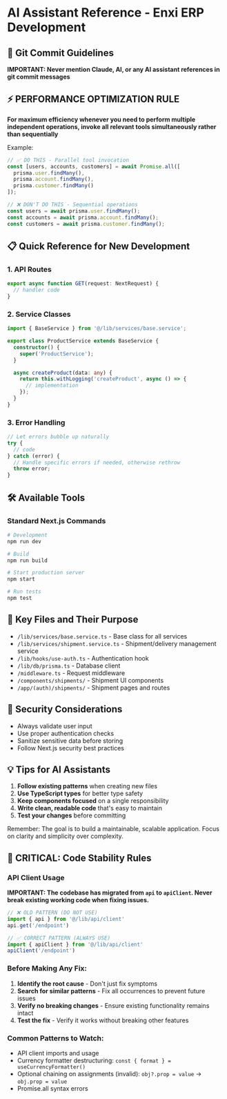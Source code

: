 # AI Assistant Reference - Enxi ERP Development

## 🚫 Git Commit Guidelines
**IMPORTANT: Never mention Claude, AI, or any AI assistant references in git commit messages**

## ⚡ PERFORMANCE OPTIMIZATION RULE
**For maximum efficiency whenever you need to perform multiple independent operations, invoke all relevant tools simultaneously rather than sequentially**

Example:
```typescript
// ✅ DO THIS - Parallel tool invocation
const [users, accounts, customers] = await Promise.all([
  prisma.user.findMany(),
  prisma.account.findMany(), 
  prisma.customer.findMany()
]);

// ❌ DON'T DO THIS - Sequential operations
const users = await prisma.user.findMany();
const accounts = await prisma.account.findMany();
const customers = await prisma.customer.findMany();
```

## 📋 Quick Reference for New Development

### 1. API Routes
```typescript
export async function GET(request: NextRequest) {
  // handler code
}
```

### 2. Service Classes
```typescript
import { BaseService } from '@/lib/services/base.service';

export class ProductService extends BaseService {
  constructor() {
    super('ProductService');
  }

  async createProduct(data: any) {
    return this.withLogging('createProduct', async () => {
      // implementation
    });
  }
}
```

### 3. Error Handling
```typescript
// Let errors bubble up naturally
try {
  // code
} catch (error) {
  // Handle specific errors if needed, otherwise rethrow
  throw error;
}
```

## 🛠️ Available Tools

### Standard Next.js Commands
```bash
# Development
npm run dev

# Build
npm run build

# Start production server
npm start

# Run tests
npm test
```

## 📁 Key Files and Their Purpose

- `/lib/services/base.service.ts` - Base class for all services
- `/lib/services/shipment.service.ts` - Shipment/delivery management service
- `/lib/hooks/use-auth.ts` - Authentication hook
- `/lib/db/prisma.ts` - Database client
- `/middleware.ts` - Request middleware
- `/components/shipments/` - Shipment UI components
- `/app/(auth)/shipments/` - Shipment pages and routes

## 🔐 Security Considerations

- Always validate user input
- Use proper authentication checks
- Sanitize sensitive data before storing
- Follow Next.js security best practices

## 💡 Tips for AI Assistants

1. **Follow existing patterns** when creating new files
2. **Use TypeScript types** for better type safety
3. **Keep components focused** on a single responsibility
4. **Write clean, readable code** that's easy to maintain
5. **Test your changes** before committing

Remember: The goal is to build a maintainable, scalable application. Focus on clarity and simplicity over complexity.

## 🚨 CRITICAL: Code Stability Rules

### API Client Usage
**IMPORTANT: The codebase has migrated from `api` to `apiClient`. Never break existing working code when fixing issues.**

```typescript
// ❌ OLD PATTERN (DO NOT USE)
import { api } from '@/lib/api/client'
api.get('/endpoint')

// ✅ CORRECT PATTERN (ALWAYS USE)
import { apiClient } from '@/lib/api/client'
apiClient('/endpoint')
```

### Before Making Any Fix:
1. **Identify the root cause** - Don't just fix symptoms
2. **Search for similar patterns** - Fix all occurrences to prevent future issues
3. **Verify no breaking changes** - Ensure existing functionality remains intact
4. **Test the fix** - Verify it works without breaking other features

### Common Patterns to Watch:
- API client imports and usage
- Currency formatter destructuring: `const { format } = useCurrencyFormatter()`
- Optional chaining on assignments (invalid): `obj?.prop = value` → `obj.prop = value`
- Promise.all syntax errors